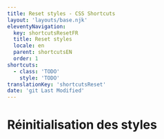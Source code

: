 ```yaml
---
title: Reset styles - CSS Shortcuts
layout: 'layouts/base.njk'
eleventyNavigation:
  key: shortcutsResetFR
  title: Reset styles
  locale: en
  parent: shortcutsEN
  order: 1
shortcuts:
  - class: 'TODO'
    style: 'TODO'
translationKey: 'shortcutsReset'
date: 'git Last Modified'
---
```


# Réinitialisation des styles
